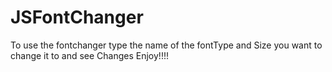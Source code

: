 # JSFontChanger
To use the fontchanger type the name of the fontType and Size you want to change it to and see Changes Enjoy!!!! 
